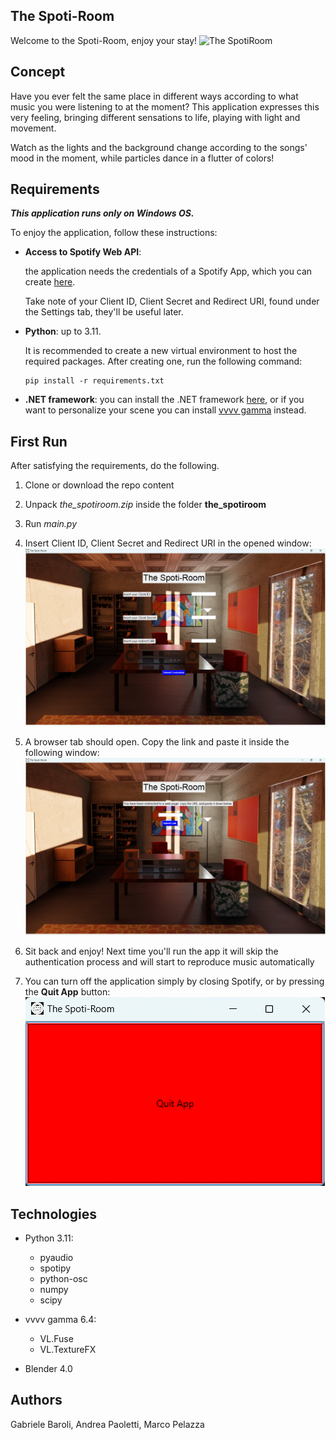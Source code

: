 ## The Spoti-Room
Welcome to the Spoti-Room, enjoy your stay!
![The SpotiRoom](/img/rendering_finale.png)

## Concept
Have you ever felt the same place in different ways according to what music you were listening to at the moment?
This application expresses this very feeling, bringing different sensations to life, playing with light and movement.

Watch as the lights and the background change according to the songs' mood in the moment, while particles dance in a flutter of colors!

## Requirements
***This application runs only on Windows OS.***  

To enjoy the application, follow these instructions: 
- **Access to Spotify Web API**:

    the application needs the credentials of a Spotify App, which you can create [here](https://developer.spotify.com/).

    Take note of your Client ID, Client Secret and Redirect URI, found under the Settings tab, they'll be useful later.

- **Python**: up to 3.11.
    
    It is recommended to create a new virtual environment to host the required packages. After creating one, run the following command:

    ```
    pip install -r requirements.txt
    ```
- **.NET framework**:
    you can install the .NET framework [here](https://dotnet.microsoft.com), or if you want to personalize your scene you can install [vvvv gamma](https://visualprogramming.net/) instead.

## First Run

After satisfying the requirements, do the following.

1. Clone or download the repo content

2. Unpack _the_spotiroom.zip_ inside the folder __the_spotiroom__

3. Run _main.py_

4. Insert Client ID, Client Secret and Redirect URI in the opened window:
![Credentials](/img/credentials.png)

5. A browser tab should open. Copy the link and paste it inside the following window:
![Link](/img/link.png)

6. Sit back and enjoy! Next time you'll run the app it will skip the authentication process and will start to reproduce music automatically

7. You can turn off the application simply by closing Spotify, or by pressing the __Quit App__ button:
![Quit](/img/quit.png)

## Technologies

+ Python 3.11:
    - pyaudio
    - spotipy
    - python-osc
    - numpy
    - scipy
+ vvvv gamma 6.4:
    - VL.Fuse
    - VL.TextureFX

+ Blender 4.0

## Authors
Gabriele Baroli, Andrea Paoletti, Marco Pelazza
